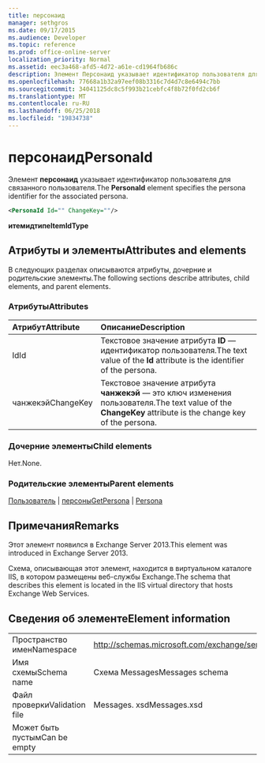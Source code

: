 ```yaml
---
title: персонаид
manager: sethgros
ms.date: 09/17/2015
ms.audience: Developer
ms.topic: reference
ms.prod: office-online-server
localization_priority: Normal
ms.assetid: eec3a468-afd5-4d72-a61e-cd1964fb686c
description: Элемент Персонаид указывает идентификатор пользователя для связанного пользователя.
ms.openlocfilehash: 77668a1b32a97eef08b3316c7d4d7c8e6494c7bb
ms.sourcegitcommit: 34041125dc8c5f993b21cebfc4f8b72f0fd2cb6f
ms.translationtype: MT
ms.contentlocale: ru-RU
ms.lasthandoff: 06/25/2018
ms.locfileid: "19834738"
---
```

# <a name="personaid"></a><span data-ttu-id="371f3-103">персонаид</span><span class="sxs-lookup"><span data-stu-id="371f3-103">PersonaId</span></span>

<span data-ttu-id="371f3-104">Элемент **персонаид** указывает идентификатор пользователя для связанного пользователя.</span><span class="sxs-lookup"><span data-stu-id="371f3-104">The **PersonaId** element specifies the persona identifier for the associated persona.</span></span> 
  
```XML
<PersonaId Id="" ChangeKey=""/>
```

 <span data-ttu-id="371f3-105">**итемидтипе**</span><span class="sxs-lookup"><span data-stu-id="371f3-105">**ItemIdType**</span></span>
## <a name="attributes-and-elements"></a><span data-ttu-id="371f3-106">Атрибуты и элементы</span><span class="sxs-lookup"><span data-stu-id="371f3-106">Attributes and elements</span></span>

<span data-ttu-id="371f3-107">В следующих разделах описываются атрибуты, дочерние и родительские элементы.</span><span class="sxs-lookup"><span data-stu-id="371f3-107">The following sections describe attributes, child elements, and parent elements.</span></span>
  
### <a name="attributes"></a><span data-ttu-id="371f3-108">Атрибуты</span><span class="sxs-lookup"><span data-stu-id="371f3-108">Attributes</span></span>

|<span data-ttu-id="371f3-109">**Атрибут**</span><span class="sxs-lookup"><span data-stu-id="371f3-109">**Attribute**</span></span>|<span data-ttu-id="371f3-110">**Описание**</span><span class="sxs-lookup"><span data-stu-id="371f3-110">**Description**</span></span>|
|:-----|:-----|
|<span data-ttu-id="371f3-111">Id</span><span class="sxs-lookup"><span data-stu-id="371f3-111">Id</span></span>  <br/> |<span data-ttu-id="371f3-112">Текстовое значение атрибута **ID** — идентификатор пользователя.</span><span class="sxs-lookup"><span data-stu-id="371f3-112">The text value of the **Id** attribute is the identifier of the persona.</span></span>  <br/> |
|<span data-ttu-id="371f3-113">чанжекэй</span><span class="sxs-lookup"><span data-stu-id="371f3-113">ChangeKey</span></span>  <br/> |<span data-ttu-id="371f3-114">Текстовое значение атрибута **чанжекэй** — это ключ изменения пользователя.</span><span class="sxs-lookup"><span data-stu-id="371f3-114">The text value of the **ChangeKey** attribute is the change key of the persona.</span></span>  <br/> |
   
### <a name="child-elements"></a><span data-ttu-id="371f3-115">Дочерние элементы</span><span class="sxs-lookup"><span data-stu-id="371f3-115">Child elements</span></span>

<span data-ttu-id="371f3-116">Нет.</span><span class="sxs-lookup"><span data-stu-id="371f3-116">None.</span></span>
  
### <a name="parent-elements"></a><span data-ttu-id="371f3-117">Родительские элементы</span><span class="sxs-lookup"><span data-stu-id="371f3-117">Parent elements</span></span>

<span data-ttu-id="371f3-118">[Пользователь](getpersona.md) | [персоны](persona.md)</span><span class="sxs-lookup"><span data-stu-id="371f3-118">[GetPersona](getpersona.md) | [Persona](persona.md)</span></span>
  
## <a name="remarks"></a><span data-ttu-id="371f3-119">Примечания</span><span class="sxs-lookup"><span data-stu-id="371f3-119">Remarks</span></span>

<span data-ttu-id="371f3-120">Этот элемент появился в Exchange Server 2013.</span><span class="sxs-lookup"><span data-stu-id="371f3-120">This element was introduced in Exchange Server 2013.</span></span>
  
<span data-ttu-id="371f3-121">Схема, описывающая этот элемент, находится в виртуальном каталоге IIS, в котором размещены веб-службы Exchange.</span><span class="sxs-lookup"><span data-stu-id="371f3-121">The schema that describes this element is located in the IIS virtual directory that hosts Exchange Web Services.</span></span>
  
## <a name="element-information"></a><span data-ttu-id="371f3-122">Сведения об элементе</span><span class="sxs-lookup"><span data-stu-id="371f3-122">Element information</span></span>

|||
|:-----|:-----|
|<span data-ttu-id="371f3-123">Пространство имен</span><span class="sxs-lookup"><span data-stu-id="371f3-123">Namespace</span></span>  <br/> |http://schemas.microsoft.com/exchange/services/2006/messages  <br/> |
|<span data-ttu-id="371f3-124">Имя схемы</span><span class="sxs-lookup"><span data-stu-id="371f3-124">Schema name</span></span>  <br/> |<span data-ttu-id="371f3-125">Схема Messages</span><span class="sxs-lookup"><span data-stu-id="371f3-125">Messages schema</span></span>  <br/> |
|<span data-ttu-id="371f3-126">Файл проверки</span><span class="sxs-lookup"><span data-stu-id="371f3-126">Validation file</span></span>  <br/> |<span data-ttu-id="371f3-127">Messages. xsd</span><span class="sxs-lookup"><span data-stu-id="371f3-127">Messages.xsd</span></span>  <br/> |
|<span data-ttu-id="371f3-128">Может быть пустым</span><span class="sxs-lookup"><span data-stu-id="371f3-128">Can be empty</span></span>  <br/> ||
   

